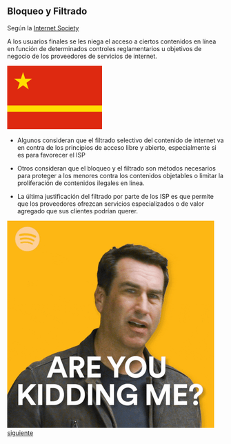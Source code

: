 ## Bloqueo y Filtrado

Según la [Internet Society](https://www.internetsociety.org/es/)

A los usuarios finales se les niega el acceso a ciertos contenidos en línea
en función de determinados controles reglamentarios u objetivos de negocio
de los proveedores de servicios de internet.
 
 ![Bandera de china](./images/china.png)

- Algunos consideran que el filtrado selectivo del contenido de internet va
en contra de los principios de acceso libre y abierto, especialmente si es
para favorecer el ISP

- Otros consideran que el bloqueo y el filtrado son métodos necesarios
para proteger a los menores contra los contenidos objetables o limitar
la proliferación de contenidos ilegales en linea.

- La última justificación del filtrado por parte de los ISP es que permite que los proveedores ofrezcan
servicios especializados o de valor agregado que sus clientes podrían querer.

![gif que dice "Are you kidding me?", "¿Estás de coña?"](./images/areukiddingme.gif)
[siguiente](viasrapidas.md)